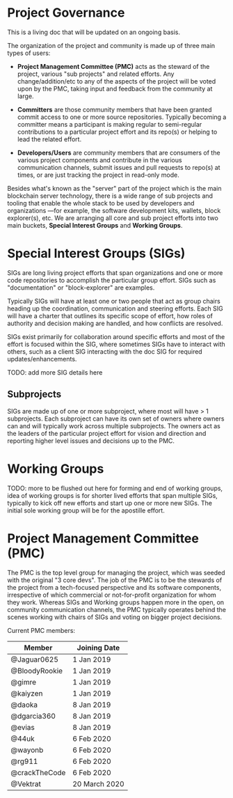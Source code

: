 # Project Governance

This is a living doc that will be updated on an ongoing basis.

The organization of the project and community is made up of three main types of users:

* **Project Management Committee (PMC)** acts as the steward of the project, various "sub projects" and related efforts. Any change/addition/etc to any of the aspects of the project will be voted upon by the PMC, taking input and feedback from the community at large.

* **Committers** are those community members that have been granted commit access to one or more source repositories.  Typically becoming a committer means a participant is making regular to semi-regular contributions to a particular project effort and its repo(s) or helping to lead the related effort.

* **Developers/Users** are community members that are consumers of the various project components and contribute in the various communication channels, submit issues and pull requests to repo(s) at times, or are just tracking the project in read-only mode.

Besides what's known as the "server" part of the project which is the main blockchain server technology, there is a wide range of sub projects and tooling that enable the whole stack to be used by developers and organizations —for example, the software development kits, wallets, block explorer(s), etc.  We are arranging all core and sub project efforts into two main buckets, **Special Interest Groups** and **Working Groups**.

# Special Interest Groups (SIGs)

SIGs are long living project efforts that span organizations and one or more code repositories to accomplish the particular group effort.  SIGs such as "documentation" or "block-explorer" are examples.

Typically SIGs will have at least one or two people that act as group chairs heading up the coordination, communication and steering efforts.  Each SIG will have a charter that outlines its specific scope of effort, how roles of authority and decision making are handled, and how conflicts are resolved.

SIGs exist primarily for collaboration around specific efforts and most of the effort is focused within the SIG, where sometimes SIGs have to interact with others, such as a client SIG interacting with the doc SIG for required updates/enhancements.

TODO: add more SIG details here

## Subprojects

SIGs are made up of one or more subproject, where most will have > 1 subprojects.  Each subproject can have its own set of owners where owners can and will typically work across multiple subprojects.  The owners act as the leaders of the particular project effort for vision and direction and reporting higher level issues and decisions up to the PMC.

# Working Groups

TODO: more to be flushed out here for forming and end of working groups, idea of working groups is for shorter lived efforts that span multiple SIGs, typically to kick off new efforts and start up one or more new SIGs.  The initial sole working group will be for the apostille effort.

# Project Management Committee (PMC)

The PMC is the top level group for managing the project, which was seeded with the original "3 core devs".  The job of the PMC is to be the stewards of the project from a tech-focused perspective and its software components, irrespective of which commercial or not-for-profit organization for whom they work. Whereas SIGs and Working groups happen more in the open, on community communication channels, the PMC typically operates behind the scenes working with chairs of SIGs and voting on bigger project decisions.

Current PMC members:

| Member        | Joining Date   |
|---------------|----------------|
| @Jaguar0625   | 1 Jan 2019     |
| @BloodyRookie | 1 Jan 2019     |
| @gimre        | 1 Jan 2019     |
| @kaiyzen      | 1 Jan 2019     |
| @daoka        | 8 Jan 2019     |
| @dgarcia360   | 8 Jan 2019     |
| @evias        | 8 Jan 2019     |
| @44uk         | 6 Feb 2020     |
| @wayonb       | 6 Feb 2020     |
| @rg911        | 6 Feb 2020     |
| @crackTheCode | 6 Feb 2020     |
| @Vektrat      | 20 March 2020  |
